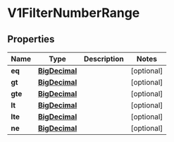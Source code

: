 # V1FilterNumberRange

## Properties
Name | Type | Description | Notes
------------ | ------------- | ------------- | -------------
**eq** | [**BigDecimal**](BigDecimal.md) |  |  [optional]
**gt** | [**BigDecimal**](BigDecimal.md) |  |  [optional]
**gte** | [**BigDecimal**](BigDecimal.md) |  |  [optional]
**lt** | [**BigDecimal**](BigDecimal.md) |  |  [optional]
**lte** | [**BigDecimal**](BigDecimal.md) |  |  [optional]
**ne** | [**BigDecimal**](BigDecimal.md) |  |  [optional]
